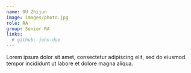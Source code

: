 ```yaml
---
name: OU Zhijun
image: images/photo.jpg
role: RA
group: Senior RA
links:
  # github: john-doe
---
```


Lorem ipsum dolor sit amet, consectetur adipiscing elit, sed do eiusmod tempor incididunt ut labore et dolore magna aliqua.
